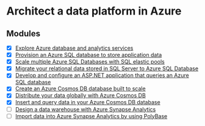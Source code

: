 # Architect a data platform in Azure


## Modules

- [x] [Explore Azure database and analytics services](https://docs.microsoft.com/en-us/learn/modules/azure-database-fundamentals/)
- [x] [Provision an Azure SQL database to store application data](https://docs.microsoft.com/en-us/learn/modules/provision-azure-sql-db/)
- [x] [Scale multiple Azure SQL Databases with SQL elastic pools](https://docs.microsoft.com/en-us/learn/modules/scale-sql-databases-elastic-pools/)
- [x] [Migrate your relational data stored in SQL Server to Azure SQL Database](https://docs.microsoft.com/en-us/learn/modules/migrate-sql-server-relational-data/)
- [x] [Develop and configure an ASP.NET application that queries an Azure SQL database](https://docs.microsoft.com/en-us/learn/modules/develop-app-that-queries-azure-sql/)
- [x] [Create an Azure Cosmos DB database built to scale](https://docs.microsoft.com/en-us/learn/modules/create-cosmos-db-for-scale/)
- [x] [Distribute your data globally with Azure Cosmos DB](https://docs.microsoft.com/en-us/learn/modules/distribute-data-globally-with-cosmos-db/)
- [x] [Insert and query data in your Azure Cosmos DB database](https://docs.microsoft.com/en-us/learn/modules/access-data-with-cosmos-db-and-sql-api/)
- [ ] [Design a data warehouse with Azure Synapse Analytics](https://docs.microsoft.com/en-us/learn/modules/design-azure-sql-data-warehouse/)
- [ ] [Import data into Azure Synapse Analytics by using PolyBase](https://docs.microsoft.com/en-us/learn/modules/import-data-into-asdw-with-polybase/)

